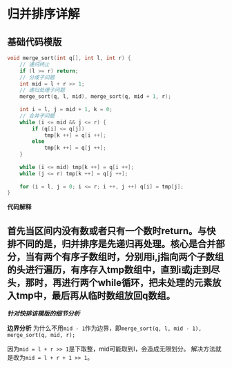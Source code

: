 # 归并排序详解
## 基础代码模版
```cpp
void merge_sort(int q[], int l, int r) {
    // 递归终止
    if (l >= r) return;
    // 分成子问题
    int mid = l + r >> 1;
    // 递归处理子问题
    merge_sort(q, l, mid), merge_sort(q, mid + 1, r);
    
    int i = l, j = mid + 1, k = 0;
    // 合并子问题
    while (i <= mid && j <= r) {
        if (q[i] <= q[j])
            tmp[k ++] = q[i ++];
        else
            tmp[k ++] = q[j ++];
    }
    
    while (i <= mid) tmp[k ++] = q[i ++];
    while (j <= r) tmp[k ++] = q[j ++];
    
    for (i = l, j = 0; i <= r; i ++, j ++) q[i] = tmp[j];
}
```
**代码解释**

首先当区间内没有数或者只有一个数时return。与快排不同的是，归并排序是先递归再处理。核心是合并部分，当有两个有序子数组时，分别用i,j指向两个子数组的头进行遍历，有序存入tmp数组中，直到i或j走到尽头，那时，再进行两个while循环，把未处理的元素放入tmp中，最后再从临时数组放回q数组。
---
***针对快排该模版的细节分析***

**边界分析**
为什么不用``mid - 1``作为边界，即``merge_sort(q, l, mid - 1), merge_sort(q, mid, r);``

因为``mid = l + r >> 1``是下取整，mid可能取到l，会造成无限划分。
解决方法就是改为``mid = l + r + 1 >> 1``。